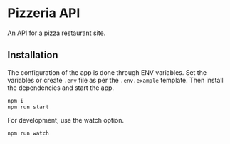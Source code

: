 # Pizzeria API

An API for a pizza restaurant site.

## Installation

The configuration of the app is done through ENV variables. Set the variables or create `.env` file as per the `.env.example` template. Then install the dependencies and start the app.

```
npm i
npm run start
```

For development, use the watch option.

```
npm run watch
```
